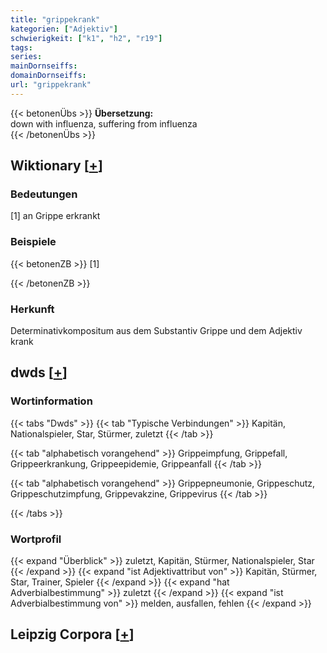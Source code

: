 ```yaml
---
title: "grippekrank"
kategorien: ["Adjektiv"]
schwierigkeit: ["k1", "h2", "r19"]
tags:
series:
mainDornseiffs:
domainDornseiffs:
url: "grippekrank"
---
```


{{< betonenÜbs >}}
**Übersetzung:**  
down with influenza, suffering from influenza  
{{< /betonenÜbs >}}

## Wiktionary [[+](https://de.wiktionary.org/wiki/grippekrank)]

### Bedeutungen
[1] an Grippe erkrankt  

### Beispiele
{{< betonenZB >}}
[1]  

{{< /betonenZB >}}
### Herkunft
Determinativkompositum aus dem Substantiv Grippe und dem Adjektiv krank  



## dwds [[+](https://www.dwds.de/wb/grippekrank)]

### Wortinformation
{{< tabs "Dwds" >}}
{{< tab "Typische Verbindungen" >}}
Kapitän, Nationalspieler, Star, Stürmer, zuletzt
{{< /tab >}}

{{< tab "alphabetisch vorangehend" >}}
Grippeimpfung, Grippefall, Grippeerkrankung, Grippeepidemie, Grippeanfall
{{< /tab >}}

{{< tab "alphabetisch vorangehend" >}}
Grippepneumonie, Grippeschutz, Grippeschutzimpfung, Grippevakzine, Grippevirus
{{< /tab >}}

{{< /tabs >}}

### Wortprofil
{{< expand "Überblick" >}} zuletzt, Kapitän, Stürmer, Nationalspieler, Star {{< /expand >}}
{{< expand "ist Adjektivattribut von" >}} Kapitän, Stürmer, Star, Trainer, Spieler {{< /expand >}}
{{< expand "hat Adverbialbestimmung" >}} zuletzt {{< /expand >}}
{{< expand "ist Adverbialbestimmung von" >}} melden, ausfallen, fehlen {{< /expand >}}

## Leipzig Corpora [[+](https://corpora.uni-leipzig.de/en/res?word=grippekrank&corpusId=deu_newscrawl-public_2018)]

